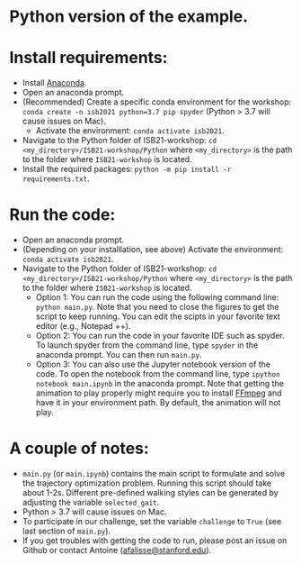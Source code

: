 Python version of the example.
==============================

# Install requirements:
- Install [Anaconda](https://docs.anaconda.com/anaconda/install/).
- Open an anaconda prompt.
- (Recommended) Create a specific conda environment for the workshop: `conda create -n isb2021 python=3.7 pip spyder` (Python > 3.7 will cause issues on Mac).
	- Activate the environment: `conda activate isb2021`.
- Navigate to the Python folder of ISB21-workshop: `cd <my_directory>/ISB21-workshop/Python` where `<my_directory>` is the path to the folder where `ISB21-workshop` is located.
- Install the required packages: `python -m pip install -r requirements.txt`.

# Run the code:
- Open an anaconda prompt.
- (Depending on your installlation, see above) Activate the environment: `conda activate isb2021`.
- Navigate to the Python folder of ISB21-workshop: `cd <my_directory>/ISB21-workshop/Python` where `<my_directory>` is the path to the folder where `ISB21-workshop` is located.
    - Option 1: You can run the code using the following command line: `python main.py`. Note that you need to close the figures to get the script to keep running. You can edit the scipts in your favorite text editor (e.g., Notepad ++).
    - Option 2: You can run the code in your favorite IDE such as spyder. To launch spyder from the command line, type `spyder` in the anaconda prompt. You can then run `main.py`.
    - Option 3: You can also use the Jupyter notebook version of the code. To open the notebook from the command line, type `ipython notebook main.ipynb` in the anaconda prompt. Note that getting the animation to play properly might require you to install [FFmpeg](https://www.ffmpeg.org/) and have it in your environment path. By default, the animation will not play. 

# A couple of notes:
- `main.py` (or `main.ipynb`) contains the main script to formulate and solve the trajectory optimization problem. Running this script should take about 1-2s. Different pre-defined walking styles can be generated by adjusting the variable `selected_gait`.
- Python > 3.7 will cause issues on Mac.
- To participate in our challenge, set the variable `challenge` to `True` (see last section of `main.py`).
- If you get troubles with getting the code to run, please post an issue on Github or contact Antoine (afalisse@stanford.edu).
